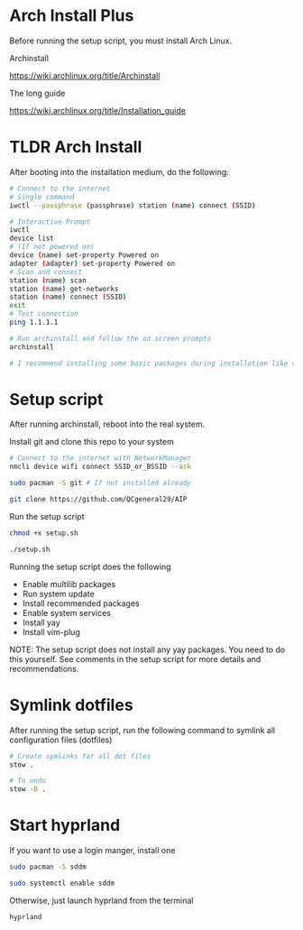 # Arch Install Plus 
Before running the setup script, you must install Arch Linux.

Archinstall

https://wiki.archlinux.org/title/Archinstall

The long guide

https://wiki.archlinux.org/title/Installation_guide

# TLDR Arch Install

After booting into the installation medium, do the following:
```bash
# Connect to the internet
# Single command
iwctl --passphrase (passphrase) station (name) connect (SSID)

# Interactive Prompt
iwctl
device list
# (If not powered on)
device (name) set-property Powered on
adapter (adapter) set-property Powered on
# Scan and connect
station (name) scan
station (name) get-networks
station (name) connect (SSID)
exit
# Test connection
ping 1.1.1.1

# Run archinstall and follow the on screen prompts
archinstall

# I recommend installing some basic packages during installation like vim, NetworkManager, git, etc.
```

# Setup script
After running archinstall, reboot into the real system. 

Install git and clone this repo to your system
```bash
# Connect to the internet with NetworkManager
nmcli device wifi connect SSID_or_BSSID --ask

sudo pacman -S git # If not installed already

git clone https://github.com/QCgeneral29/AIP
```

Run the setup script
```bash
chmod +x setup.sh

./setup.sh
```

Running the setup script does the following
- Enable multilib packages
- Run system update
- Install recommended packages
- Enable system services
- Install yay
- Install vim-plug


NOTE: The setup script does not install any yay packages. You need to do this yourself.
See comments in the setup script for more details and recommendations.

# Symlink dotfiles
After running the setup script, run the following command to symlink all configuration files (dotfiles)
```bash
# Create symlinks for all dot files
stow .

# To undo
stow -D .
```

# Start hyprland
If you want to use a login manger, install one
``` bash
sudo pacman -S sddm

sudo systemctl enable sddm
```

Otherwise, just launch hyprland from the terminal
```bash
hyprland
```

